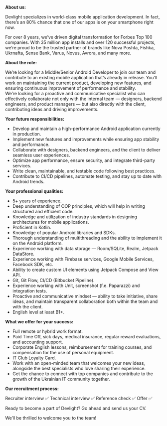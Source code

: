 **About us:**

Devlight specializes in world-class mobile application development. In fact,
there’s an 80% chance that one of our apps is on your smartphone right now.

For over 8 years, we’ve driven digital transformation for Forbes Top 100
companies. With 35 million app installs and over 120 successful projects,
we’re proud to be the trusted partner of brands like Nova Poshta, Fishka,
Ukrnafta, Sense Bank, Varus, Novus, Avrora, and many more.

**About the role:**

We’re looking for a Middle/Senior Android Developer to join our team and
contribute to an existing mobile application that’s already in release. You’ll
work on maintaining the current product, developing new features, and ensuring
continuous improvement of performance and stability.  
We’re looking for a proactive and communicative specialist who can effectively
collaborate not only with the internal team — designers, backend engineers,
and product managers — but also directly with the client, contributing ideas
and driving improvements.

**Your future responsibilities:**

  * Develop and maintain a high-performance Android application currently in production.
  * Implement new features and improvements while ensuring app stability and performance.
  * Collaborate with designers, backend engineers, and the client to deliver seamless user experiences.
  * Optimize app performance, ensure security, and integrate third-party services.
  * Write clean, maintainable, and testable code following best practices.
  * Contribute to CI/CD pipelines, automate testing, and stay up to date with Android trends.

**Your professional qualities:**

  * 5+ years of experience.
  * Deep understanding of OOP principles, which will help in writing structured and efficient code.
  * Knowledge and utilization of industry standards in designing architectures for mobile applications.
  * Proficient in Kotlin.
  * Knowledge of popular Android libraries and SDKs.
  * Thorough understanding of multithreading and the ability to implement it on the Android platform.
  * Experience working with data storage — Room/SQLite, Realm, Jetpack DataStore.
  * Experience working with Firebase services, Google Mobile Services, Facebook SDK, etc.
  * Ability to create custom UI elements using Jetpack Compose and View API.
  * Git, Git Flow, CI/CD (Bitbucket Pipeline).
  * Experience working with Unit, screenshot (f.e. Paparazzi) and integration tests.
  * Proactive and communicative mindset — ability to take initiative, share ideas, and maintain transparent collaboration both within the team and with the client.
  * English level at least B1+.

**What we offer for your success:**

  * Full remote or hybrid work format.
  * Paid Time Off, sick days, medical insurance, regular reward evaluations, and accounting support.
  * Corporate English lessons, reimbursement for training courses, and compensation for the use of personal equipment.
  * IT Club Loyalty Card.
  * Work with an open-minded team that welcomes your new ideas, alongside the best specialists who love sharing their experience.
  * Get the chance to connect with top companies and contribute to the growth of the Ukrainian IT community together.

**Our recruitment process:**

Recruiter interview ✅ Technical interview ✅ Reference check ✅ Offer ✅

Ready to become a part of Devlight? Go ahead and send us your CV.

We’ll be thrilled to welcome you to the team!